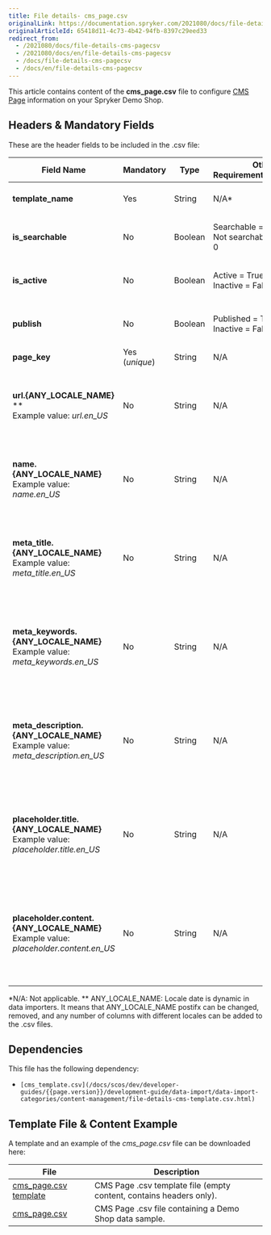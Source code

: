 ```yaml
---
title: File details- cms_page.csv
originalLink: https://documentation.spryker.com/2021080/docs/file-details-cms-pagecsv
originalArticleId: 65418d11-4c73-4b42-94fb-8397c29eed33
redirect_from:
  - /2021080/docs/file-details-cms-pagecsv
  - /2021080/docs/en/file-details-cms-pagecsv
  - /docs/file-details-cms-pagecsv
  - /docs/en/file-details-cms-pagecsv
---
```


This article contains content of the **cms_page.csv** file to configure [CMS Page](/docs/scos/dev/features/{{page.version}}/cms/cms-feature-overview/cms-pages-overview.html) information on your Spryker Demo Shop.

## Headers & Mandatory Fields 
These are the header fields to be included in the .csv file:

| Field Name | Mandatory | Type | Other Requirements/Comments | Description |
| --- | --- | --- | --- | --- |
| **template_name** | Yes | String |N/A* | Name of the page template. |
| **is_searchable** | No | Boolean |Searchable = True = 1<br>Not searchable = False = 0 | Indicates if the page is searchable or not. |
| **is_active** | No | Boolean |Active = True = 1<br>Inactive = False = 0 | Indicates if the page is active or not. |
| **publish** | No | Boolean |Published = True = 1<br>Inactive = False = 0 | Indicates if the page is published or not. |
| **page_key** | Yes (*unique*) | String |N/A | Identifier of the page. |
| **url.{ANY_LOCALE_NAME}** **<br>Example value: *url.en_US* | No | String |N/A |  Page URL, translated into the specified locale (US for our example). |
| **name.{ANY_LOCALE_NAME}**<br>Example value: *name.en_US* | No | String |N/A |  Page name, translated into the specified locale (US for our example). |
| **meta_title.{ANY_LOCALE_NAME}**<br>Example value: *meta_title.en_US* | No | String |N/A |  Page meta data title, translated into the specified locale (US for our example). |
| **meta_keywords.{ANY_LOCALE_NAME}**<br>Example value: *meta_keywords.en_US* | No | String |N/A | Page meta data keywords, translated into the specified locale (US for our example). |
| **meta_description.{ANY_LOCALE_NAME}**<br>Example value: *meta_description.en_US* | No | String |N/A | Page meta data description, translated into the specified locale (US for our example). |
| **placeholder.title.{ANY_LOCALE_NAME}**<br>Example value: *placeholder.title.en_US* | No | String |N/A | Page placeholder to the title, translated into the specified locale (US for our example). |
| **placeholder.content.{ANY_LOCALE_NAME}**<br>Example value: *placeholder.content.en_US* | No | String |N/A | Page placeholder to the content, translated into the specified locale (US for our example). |
*N/A: Not applicable.
** ANY_LOCALE_NAME: Locale date is dynamic in data importers. It means that ANY_LOCALE_NAME postifx can be changed, removed, and any number of columns with different locales can be added to the .csv files.

## Dependencies

This file has the following dependency:
*     [cms_template.csv](/docs/scos/dev/developer-guides/{{page.version}}/development-guide/data-import/data-import-categories/content-management/file-details-cms-template.csv.html)

## Template File & Content Example
A template and an example of the *cms_page.csv*  file can be downloaded here:

| File | Description |
| --- | --- |
| [cms_page.csv template](https://spryker.s3.eu-central-1.amazonaws.com/docs/Developer+Guide/Back-End/Data+Manipulation/Data+Ingestion/Data+Import/Data+Import+Categories/Content+Management/Template+cms_page.csv) | CMS Page .csv template file (empty content, contains headers only). |
| [cms_page.csv](https://spryker.s3.eu-central-1.amazonaws.com/docs/Developer+Guide/Back-End/Data+Manipulation/Data+Ingestion/Data+Import/Data+Import+Categories/Content+Management/cms_page.csv) | CMS Page .csv file containing a Demo Shop data sample. |
